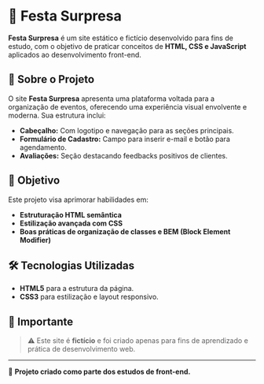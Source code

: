 # 🎉 Festa Surpresa

**Festa Surpresa** é um site estático e fictício desenvolvido para fins de estudo, com o objetivo de praticar conceitos de **HTML, CSS e JavaScript** aplicados ao desenvolvimento front-end.

## 📌 Sobre o Projeto

O site **Festa Surpresa** apresenta uma plataforma voltada para a organização de eventos, oferecendo uma experiência visual envolvente e moderna. Sua estrutura inclui:

- **Cabeçalho:** Com logotipo e navegação para as seções principais.
- **Formulário de Cadastro:** Campo para inserir e-mail e botão para agendamento.
- **Avaliações:** Seção destacando feedbacks positivos de clientes.

## 🎯 Objetivo

Este projeto visa aprimorar habilidades em:

- **Estruturação HTML semântica**
- **Estilização avançada com CSS**
- **Boas práticas de organização de classes e BEM (Block Element Modifier)**

## 🛠️ Tecnologias Utilizadas

- **HTML5** para a estrutura da página.
- **CSS3** para estilização e layout responsivo.

## 📌 Importante

> ⚠️ Este site é **fictício** e foi criado apenas para fins de aprendizado e prática de desenvolvimento web.

---

🚀 **Projeto criado como parte dos estudos de front-end.**
